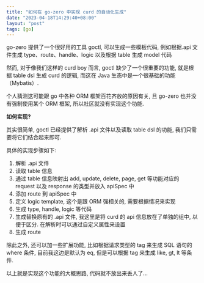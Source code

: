 ```yaml
---
title: "如何在 go-zero 中实现 curd 的自动化生成"
date: "2023-04-18T14:29:40+08:00"
layout: "post"
tags: [go]
---
```


go-zero 提供了一个很好用的工具 goctl, 可以生成一些模板代码, 例如根据.api 文件生成 type、route、handle、logic 以及根据 table 生成 model 代码

然而, 对于像我们这样的 curd boy 而言, goctl 缺少了一个很重要的功能, 就是根据 table dsl 生成 curd 的逻辑, 而这在 Java 生态中是一个很基础的功能（Mybatis）.

个人猜测这可能跟 go 中各种 ORM 框架百花齐放的原因有关, 且 go-zero 也并没有强制使用某个 ORM 框架, 所以社区就没有实现这个功能.

**如何实现?**

其实很简单, goctl 已经提供了解析 .api 文件以及读取 table dsl 的功能, 我们只需要将它们结合起来即可.

具体的实现步骤如下:

1. 解析 .api 文件
2. 读取 table 信息
3. 通过 table 信息映射出 add, update, delete, page, get 等功能对应的 request 以及 response 的类型并放入 apiSpec 中
4. 添加 route 到 apiSpec 中
5. 定义 logic template, 这个是跟 ORM 强相关的, 需要根据情况来实现
6. 生成 type, handle, logic 等代码
7. 生成替换原有的 .api 文件, 我这里是将 curd 的 api 信息放在了单独的组中, 以便于区分. 在解析时可以通过自定义属性来设置
8. 生成 route

除此之外, 还可以加一些扩展功能, 比如根据请求类型的 tag 来生成 SQL 语句的 where 条件, 目前我这边是默认为 eq, 但是可以根据 tag 来生成 like, gt, lt 等条件.

以上就是实现这个功能的大概思路, 代码就不放出来丢人了...
